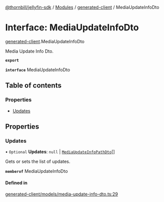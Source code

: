 [@thornbill/jellyfin-sdk](../README.md) / [Modules](../modules.md) / [generated-client](../modules/generated_client.md) / MediaUpdateInfoDto

# Interface: MediaUpdateInfoDto

[generated-client](../modules/generated_client.md).MediaUpdateInfoDto

Media Update Info Dto.

**`export`**

**`interface`** MediaUpdateInfoDto

## Table of contents

### Properties

- [Updates](generated_client.MediaUpdateInfoDto.md#updates)

## Properties

### Updates

• `Optional` **Updates**: ``null`` \| [`MediaUpdateInfoPathDto`](generated_client.MediaUpdateInfoPathDto.md)[]

Gets or sets the list of updates.

**`memberof`** MediaUpdateInfoDto

#### Defined in

[generated-client/models/media-update-info-dto.ts:29](https://github.com/thornbill/jellyfin-sdk-typescript/blob/029620a/src/generated-client/models/media-update-info-dto.ts#L29)
